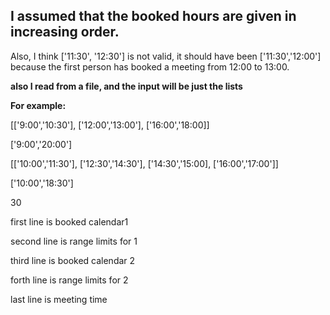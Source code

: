 ## I assumed that the booked hours are given in increasing order.
Also, I think ['11:30', '12:30'] is not valid, it should have been
['11:30','12:00'] because the first person has booked a meeting from
12:00 to 13:00. 


**also I read from a file, and the input will be just the lists**

**For example:**

[['9:00','10:30'], ['12:00','13:00'], ['16:00','18:00]] 

['9:00','20:00']

[['10:00','11:30'], ['12:30','14:30'], ['14:30','15:00], ['16:00','17:00']]

['10:00','18:30']

30

first line is booked calendar1

second line is range limits for 1

third line is booked calendar 2

forth line is range limits for 2

last line is meeting time